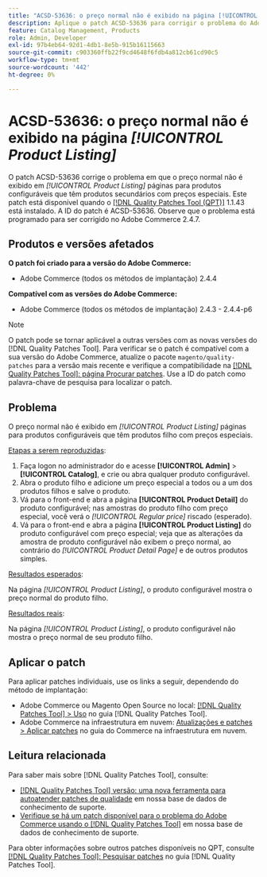 ```yaml
---
title: "ACSD-53636: o preço normal não é exibido na página [!UICONTROL Product Listing]"
description: Aplique o patch ACSD-53636 para corrigir o problema do Adobe Commerce em que o preço normal não é exibido nas páginas *[!UICONTROL Product Listing]* para produtos configuráveis que têm produtos secundários com preços especiais.
feature: Catalog Management, Products
role: Admin, Developer
exl-id: 97b4eb64-92d1-4db1-8e5b-915b16115663
source-git-commit: c903360ffb22f9cd4648f6fdb4a812cb61cd90c5
workflow-type: tm+mt
source-wordcount: '442'
ht-degree: 0%

---
```


# ACSD-53636: o preço normal não é exibido na página *[!UICONTROL Product Listing]*

O patch ACSD-53636 corrige o problema em que o preço normal não é exibido em *[!UICONTROL Product Listing]* páginas para produtos configuráveis que têm produtos secundários com preços especiais. Este patch está disponível quando o [[!DNL Quality Patches Tool (QPT)]](/help/announcements/adobe-commerce-announcements/magento-quality-patches-released-new-tool-to-self-serve-quality-patches.md) 1.1.43 está instalado. A ID do patch é ACSD-53636. Observe que o problema está programado para ser corrigido no Adobe Commerce 2.4.7.

## Produtos e versões afetados

**O patch foi criado para a versão do Adobe Commerce:**

* Adobe Commerce (todos os métodos de implantação) 2.4.4

**Compatível com as versões do Adobe Commerce:**

* Adobe Commerce (todos os métodos de implantação) 2.4.3 - 2.4.4-p6

>[!NOTE]
>
>O patch pode se tornar aplicável a outras versões com as novas versões do [!DNL Quality Patches Tool]. Para verificar se o patch é compatível com a sua versão do Adobe Commerce, atualize o pacote `magento/quality-patches` para a versão mais recente e verifique a compatibilidade na [[!DNL Quality Patches Tool]: página Procurar patches](https://experienceleague.adobe.com/tools/commerce-quality-patches/index.html). Use a ID do patch como palavra-chave de pesquisa para localizar o patch.

## Problema

O preço normal não é exibido em *[!UICONTROL Product Listing]* páginas para produtos configuráveis que têm produtos filho com preços especiais.

<u>Etapas a serem reproduzidas</u>:

1. Faça logon no administrador do e acesse **[!UICONTROL Admin]** > **[!UICONTROL Catalog]**, e crie ou abra qualquer produto configurável.
2. Abra o produto filho e adicione um preço especial a todos ou a um dos produtos filhos e salve o produto.
3. Vá para o front-end e abra a página **[!UICONTROL Product Detail]** do produto configurável; nas amostras do produto filho com preço especial, você verá o *[!UICONTROL Regular price]* riscado (esperado).
4. Vá para o front-end e abra a página **[!UICONTROL Product Listing]** do produto configurável com preço especial; veja que as alterações da amostra de produto configurável não exibem o preço normal, ao contrário do *[!UICONTROL Product Detail Page]* e de outros produtos simples.

<u>Resultados esperados</u>:

Na página *[!UICONTROL Product Listing]*, o produto configurável mostra o preço normal do produto filho.

<u>Resultados reais</u>:

Na página *[!UICONTROL Product Listing]*, o produto configurável não mostra o preço normal de seu produto filho.

## Aplicar o patch

Para aplicar patches individuais, use os links a seguir, dependendo do método de implantação:

* Adobe Commerce ou Magento Open Source no local: [[!DNL Quality Patches Tool] > Uso](https://experienceleague.adobe.com/docs/commerce-operations/tools/quality-patches-tool/usage.html) no guia [!DNL Quality Patches Tool].
* Adobe Commerce na infraestrutura em nuvem: [Atualizações e patches > Aplicar patches](https://experienceleague.adobe.com/docs/commerce-cloud-service/user-guide/develop/upgrade/apply-patches.html) no guia do Commerce na infraestrutura em nuvem.

## Leitura relacionada

Para saber mais sobre [!DNL Quality Patches Tool], consulte:

* [[!DNL Quality Patches Tool] versão: uma nova ferramenta para autoatender patches de qualidade](/help/announcements/adobe-commerce-announcements/magento-quality-patches-released-new-tool-to-self-serve-quality-patches.md) em nossa base de dados de conhecimento de suporte.
* [Verifique se há um patch disponível para o problema do Adobe Commerce usando o [!DNL Quality Patches Tool]](/help/support-tools/patches-available-in-qpt-tool/check-patch-for-magento-issue-with-magento-quality-patches.md) em nossa base de dados de conhecimento de suporte.

Para obter informações sobre outros patches disponíveis no QPT, consulte [[!DNL Quality Patches Tool]: Pesquisar patches](https://experienceleague.adobe.com/tools/commerce-quality-patches/index.html) no guia [!DNL Quality Patches Tool].
